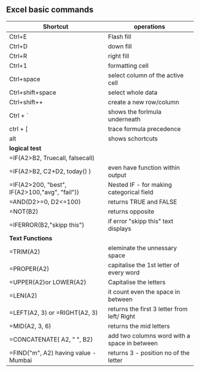 ## Excel basic commands

|Shortcut  | operations  |
|----------|-------------|
|Ctrl+E    | Flash fill |
|Ctrl+D    | down fill |
|Ctrl+R    | right fill |
|Ctrl+1    | formatting cell |
|Ctrl+space| select column of the active cell |
|Ctrl+shift+space| select whole data |
|Ctrl+shift++| create a new row/column|
| Ctrl + ` | shows the forlmula underneath|
| ctrl + [ | trace formula precedence |
| alt  | shows schortcuts |
| **logical test**  |  |
|=IF(A2>B2, Truecall, falsecall)   |  |
|=IF(A2>B2,  C2+D2, today() )  |  even have function within output | 
|=IF(A2>200, "best", IF(A2>100,"avg", "fail"))   | Nested IF - for making categorical field |
|=AND(D2>=0, D2<=100)   | returns TRUE and FALSE   |
|=NOT(B2)  | returns opposite   |
|=IFERROR(B2,"skipp this")  | if error "skipp this" text displays |
| **Text Functions**   |   |
| =TRIM(A2)   | eleminate the unnessary space   |
| =PROPER(A2)  | capitalise the 1st letter  of every word   |
| =UPPER(A2)or LOWER(A2)    | Capitalise the letters   |
| =LEN(A2)   | it count even the space in between  |
| =LEFT(A2, 3) or  =RIGHT(A2, 3) | returns the first 3 letter from left/ Right|
| =MID(A2, 3, 6) | returns the mid letters  |
| =CONCATENATE( A2, " ", B2)   | add two columns word  with a space in between|
| =FIND("m", A2) having value - Mumbai |   returns 3 - position no of the letter |



